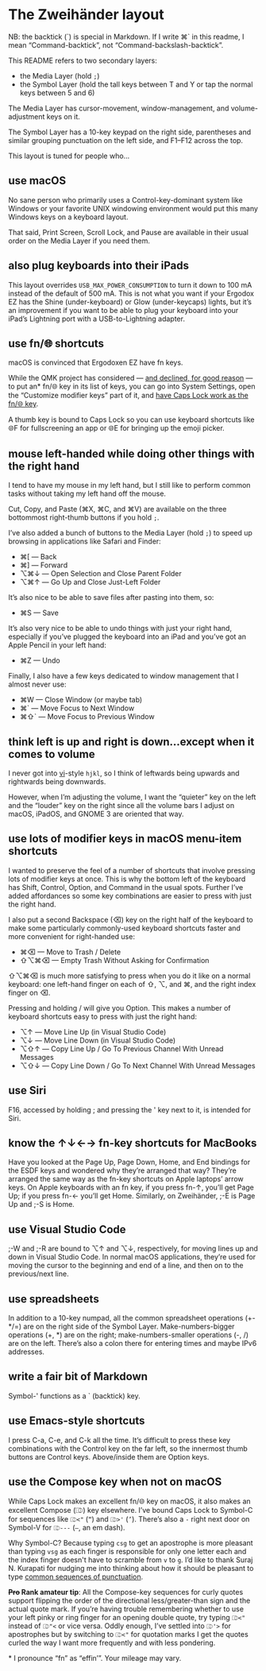 # The Zweihänder layout

NB: the backtick (\`) is special in Markdown. If I write ⌘\` in this readme, I mean “Command-backtick”, not “Command-backslash-backtick”.

This README refers to two secondary layers:

- the Media Layer (hold `;`)
- the Symbol Layer (hold the tall keys between T and Y or tap the normal keys between 5 and 6)

The Media Layer has cursor-movement, window-management, and volume-adjustment keys on it.

The Symbol Layer has a 10-key keypad on the right side, parentheses and similar grouping punctuation on the left side, and F1–F12 across the top.

This layout is tuned for people who…

## use macOS

No sane person who primarily uses a Control-key-dominant system like Windows or your favorite UNIX windowing environment would put this many Windows keys on a keyboard layout.

That said, Print Screen, Scroll Lock, and Pause are available in their usual order on the Media Layer if you need them.

## also plug keyboards into their iPads

This layout overrides `USB_MAX_POWER_CONSUMPTION` to turn it down to 100 mA instead of the default of 500 mA. This is not what you want if your Ergodox EZ has the Shine (under-keyboard) or Glow (under-keycaps) lights, but it’s an improvement if you want to be able to plug your keyboard into your iPad’s Lightning port with a USB-to-Lightning adapter.

## use fn/🌐︎︎︎ shortcuts

macOS is convinced that Ergodoxen EZ have fn keys.

While the QMK project has considered — [and declined, for good reason][nofn] — to put an\* fn/🌐︎ key in its list of keys, you can go into System Settings, open the “Customize modifier keys” part of it, and [have Caps Lock work as the fn/🌐︎ key][caps as fn].

A thumb key is bound to Caps Lock so you can use keyboard shortcuts like 🌐︎F for fullscreening an app or 🌐︎E for bringing up the emoji picker.

[nofn]: https://github.com/qmk/qmk_firmware/issues/2179
[caps as fn]: https://github.com/qmk/qmk_firmware/issues/16651#issuecomment-1436093183

## mouse left-handed while doing other things with the right hand

I tend to have my mouse in my left hand, but I still like to perform common tasks without taking my left hand off the mouse.

Cut, Copy, and Paste (⌘X, ⌘C, and ⌘V) are available on the three bottommost right-thumb buttons if you hold `;`.

I’ve also added a bunch of buttons to the Media Layer (hold `;`) to speed up browsing in applications like Safari and Finder:

- ⌘\[ — Back
- ⌘\] — Forward
- ⌥⌘↓ — Open Selection and Close Parent Folder
- ⌥⌘↑ — Go Up and Close Just-Left Folder

It’s also nice to be able to save files after pasting into them, so:

- ⌘S — Save

It’s also very nice to be able to undo things with just your right hand, especially if you’ve plugged the keyboard into an iPad and you’ve got an Apple Pencil in your left hand:

- ⌘Z — Undo

Finally, I also have a few keys dedicated to window management that I almost never use:

- ⌘W — Close Window (or maybe tab)
- ⌘\` — Move Focus to Next Window
- ⌘⇧\` — Move Focus to Previous Window

## think left is up and right is down…except when it comes to volume

I never got into [vi][]-style `hjkl`, so I think of leftwards being upwards and rightwards being downwards.

[vi]: https://en.wikipedia.org/wiki/Vi_(text_editor)

However, when I’m adjusting the volume, I want the “quieter” key on the left and the “louder” key on the right since all the volume bars I adjust on macOS, iPadOS, and GNOME 3 are oriented that way.

## use lots of modifier keys in macOS menu-item shortcuts

I wanted to preserve the feel of a number of shortcuts that involve pressing lots of modifier keys at once. This is why the bottom left of the keyboard has Shift, Control, Option, and Command in the usual spots. Further I’ve added affordances so some key combinations are easier to press with just the right hand.

I also put a second Backspace (⌫) key on the right half of the keyboard to make some particularly commonly-used keyboard shortcuts faster and more convenient for right-handed use:

- ⌘⌫ — Move to Trash / Delete
- ⇧⌥⌘⌫ — Empty Trash Without Asking for Confirmation

⇧⌥⌘⌫ is much more satisfying to press when you do it like on a normal keyboard: one left-hand finger on each of ⇧, ⌥, and ⌘, and the right index finger on ⌫.

Pressing and holding / will give you Option. This makes a number of keyboard shortcuts easy to press with just the right hand:

- ⌥↑ — Move Line Up   (in Visual Studio Code)
- ⌥↓ — Move Line Down (in Visual Studio Code)
- ⌥⇧↑ — Copy Line Up / Go To Previous Channel With Unread Messages
- ⌥⇧↓ — Copy Line Down / Go To Next Channel With Unread Messages

## use Siri

F16, accessed by holding ; and pressing the ' key next to it, is intended for Siri.

## know the ↑↓←→ fn-key shortcuts for MacBooks

Have you looked at the Page Up, Page Down, Home, and End bindings for the ESDF keys and wondered why they’re arranged that way? They’re arranged the same way as the fn-key shortcuts on Apple laptops’ arrow keys. On Apple keyboards with an fn key, if you press fn-↑, you’ll get Page Up; if you press fn-← you’ll get Home. Similarly, on Zweihänder, ;-E is Page Up and ;-S is Home.

## use Visual Studio Code

;-W and ;-R are bound to ⌥↑ and ⌥↓, respectively, for moving lines up and down in Visual Studio Code. In normal macOS applications, they’re used for moving the cursor to the beginning and end of a line, and then on to the previous/next line.

## use spreadsheets

In addition to a 10-key numpad, all the common spreadsheet operations (+-*/=) are on the right side of the Symbol Layer. Make-numbers-bigger operations (+, \*) are on the right; make-numbers-smaller operations (-, /) are on the left. There’s also a colon there for entering times and maybe IPv6 addresses.

## write a fair bit of Markdown

Symbol-' functions as a \` (backtick) key.

## use Emacs-style shortcuts

I press C-a, C-e, and C-k all the time. It’s difficult to press these key combinations with the Control key on the far left, so the innermost thumb buttons are Control keys. Above/inside them are Option keys.

## use the Compose key when not on macOS

While Caps Lock makes an excellent fn/🌐︎ key on macOS, it also makes an excellent Compose (⎄) key elsewhere. I’ve bound Caps Lock to Symbol-C for sequences like `⎄<"` (`“`) and `⎄>'` (`’`). There’s also a `-` right next door on Symbol-V for `⎄---` (`—`, an em dash).

Why Symbol-C? Because typing `csg` to get an apostrophe is more pleasant than typing `vsg` as each finger is responsible for only one letter each and the index finger doesn't have to scramble from `v` to `g`. I’d like to thank Suraj N. Kurapati for nudging me into thinking about how it should be pleasant to type [common sequences of punctuation][bigrams].

**~~Pro~~ Rank amateur tip**: All the Compose-key sequences for curly quotes support flipping the order of the directional less/greater-than sign and the actual quote mark. If you’re having trouble remembering whether to use your left pinky or ring finger for an opening double quote, try typing `⎄<"` instead of `⎄"<` or vice versa. Oddly enough, I’ve settled into `⎄'>` for apostrophes but by switching to `⎄<"` for quotation marks I get the quotes curled the way I want more frequently and with less pondering.

[bigrams]: https://sunaku.github.io/moergo-glove80-keyboard.html#inward-rolling-bigrams

\* I pronounce “fn” as “effin’”. Your mileage may vary.
